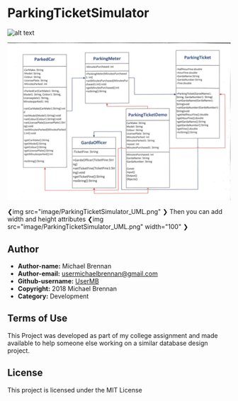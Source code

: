 # ParkingTicketSimulator

![alt text](http://url/to/img.png)

![alt text](https://github.com/UserMB/ParkingTicketSimulator/blob/master/Image/ParkingTicketSimulator_UML.png)

❮img src="image/ParkingTicketSimulator_UML.png" ❯
Then you can add width and height attributes
❮img src="image/ParkingTicketSimulator_UML.png" width="100" ❯

## Author

* **Author-name:** Michael Brennan
* **Author-email:** usermichaelbrennan@gmail.com
* **Github-username:** [UserMB](https://github.com/UserMB)
* **Copyright:** 2018 Michael Brennan
* **Category:** Development

## Terms of Use

This Project was developed as part of my college assignment and made available to help someone else working on a similar database design project.

## License

This project is licensed under the MIT License
